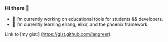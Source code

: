 ### Hi there 👋

<!--
**iangreer/iangreer** is a ✨ _special_ ✨ repository because its `README.md` (this file) appears on your GitHub profile.

Here are some ideas to get you started: -->

- 🔭 I’m currently working on educational tools for students && developers.
- 🌱 I’m currently learning erlang, elixir, and the phoenix framework.

<!-- 
- 💬 Ask me about 
- 👯 I’m looking to collaborate on ... 
- 🤔 I’m looking for help with ... 
-->

Link to [my gist:] (https://gist.github.com/iangreer).
